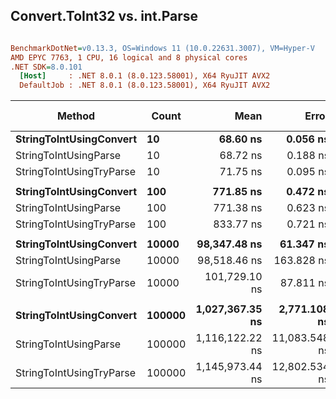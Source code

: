 ## Convert.ToInt32 vs. int.Parse


``` ini

BenchmarkDotNet=v0.13.3, OS=Windows 11 (10.0.22631.3007), VM=Hyper-V
AMD EPYC 7763, 1 CPU, 16 logical and 8 physical cores
.NET SDK=8.0.101
  [Host]     : .NET 8.0.1 (8.0.123.58001), X64 RyuJIT AVX2
  DefaultJob : .NET 8.0.1 (8.0.123.58001), X64 RyuJIT AVX2


```
|                   Method |  Count |            Mean |         Error |        StdDev | Ratio | Allocated | Alloc Ratio |
|------------------------- |------- |----------------:|--------------:|--------------:|------:|----------:|------------:|
|  **StringToIntUsingConvert** |     **10** |        **68.60 ns** |      **0.056 ns** |      **0.050 ns** |  **1.00** |         **-** |          **NA** |
|    StringToIntUsingParse |     10 |        68.72 ns |      0.188 ns |      0.167 ns |  1.00 |         - |          NA |
| StringToIntUsingTryParse |     10 |        71.75 ns |      0.095 ns |      0.080 ns |  1.05 |         - |          NA |
|                          |        |                 |               |               |       |           |             |
|  **StringToIntUsingConvert** |    **100** |       **771.85 ns** |      **0.472 ns** |      **0.418 ns** |  **1.00** |         **-** |          **NA** |
|    StringToIntUsingParse |    100 |       771.38 ns |      0.623 ns |      0.520 ns |  1.00 |         - |          NA |
| StringToIntUsingTryParse |    100 |       833.77 ns |      0.721 ns |      0.639 ns |  1.08 |         - |          NA |
|                          |        |                 |               |               |       |           |             |
|  **StringToIntUsingConvert** |  **10000** |    **98,347.48 ns** |     **61.347 ns** |     **47.896 ns** |  **1.00** |         **-** |          **NA** |
|    StringToIntUsingParse |  10000 |    98,518.46 ns |    163.828 ns |    153.245 ns |  1.00 |         - |          NA |
| StringToIntUsingTryParse |  10000 |   101,729.10 ns |     87.811 ns |     82.138 ns |  1.03 |         - |          NA |
|                          |        |                 |               |               |       |           |             |
|  **StringToIntUsingConvert** | **100000** | **1,027,367.35 ns** |  **2,771.108 ns** |  **2,456.515 ns** |  **1.00** |         **-** |          **NA** |
|    StringToIntUsingParse | 100000 | 1,116,122.22 ns | 11,083.548 ns |  9,825.277 ns |  1.09 |         - |          NA |
| StringToIntUsingTryParse | 100000 | 1,145,973.44 ns | 12,802.534 ns | 11,975.498 ns |  1.11 |         - |          NA |
